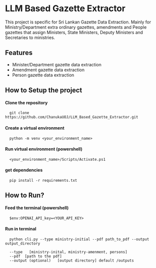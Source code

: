 
# LLM Based Gazette Extractor

This project is specific for Sri Lankan Gazette Data Extraction. Mainly for Ministry/Department extra ordinary gazettes, amendments and People gazettes that assign Ministers, State Ministers, Deputy Ministers and Secretaries to ministries.

## Features

- Minister/Department gazette data extraction
- Amendment gazette data extraction
- Person gazette data extraction

## How to Setup the project

#### Clone the repository
```http
  git clone https://github.com/ChanukaUOJ/LLM_Based_Gazette_Extractor.git
```
#### Create a virtual environment
```
  python -m venv <your_environment_name>
```
#### Run virtual environment (powershell)
```
  <your_environment_name>/Scripts/Activate.ps1
```
#### get dependencies
```http
  pip install -r requirements.txt
```
## How to Run?

#### Feed the terminal (powershell)
```http
  $env:OPENAI_API_key=<YOUR_API_KEY>
```
#### Run in terminal
```http
  python cli.py --type ministry-initial --pdf path_to_pdf --output output_directory

  --type   [ministry-inital, ministry-amenment, persons]
  --pdf  [path to the pdf]
  --output (optional)   [output directory] default /outputs
```






